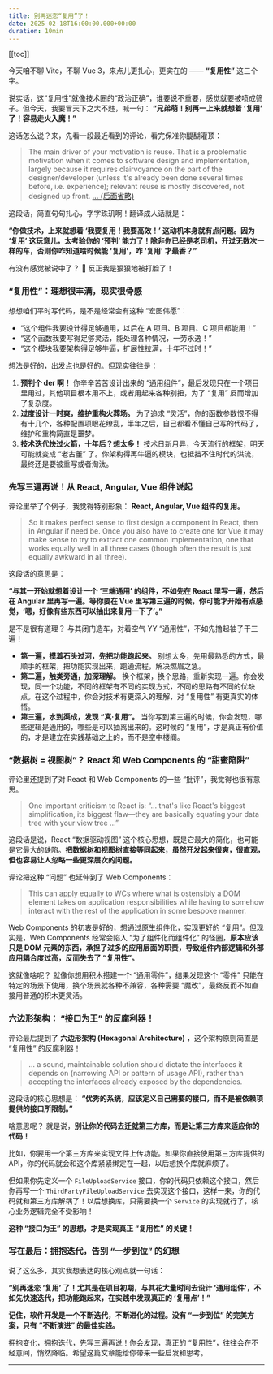 ```yaml
---
title: 别再迷恋“复用”了！
date: 2025-02-18T16:00:00.000+00:00
duration: 10min
---
```


[[toc]]

今天咱不聊 Vite，不聊 Vue 3，来点儿更扎心，更实在的 —— **“复用性”** 这三个字。

说实话，这“复用性”就像技术圈的“政治正确”，谁要说不重要，感觉就要被喷成筛子。但今天，我要冒天下之大不韪，喊一句： **“兄弟萌！别再一上来就想着 ‘复用’ 了！容易走火入魔！”**

这话怎么说？来，先看一段最近看到的评论，看完保准你醍醐灌顶：

> The main driver of your motivation is reuse.
> That is a problematic motivation when it comes to software design and implementation, largely because it requires clairvoyance on the part of the designer/developer (unless it's already been done several times before, i.e. experience); relevant reuse is mostly discovered, not designed up front.
> [... (后面省略)](https://dev.to/ryansolid/web-components-are-not-the-future-48bh#comment-2id5j)

这段话，简直句句扎心，字字珠玑啊！翻译成人话就是：

**“你做技术，上来就想着 ‘我要复用！我要高效！’ 这动机本身就有点问题。因为 ‘复用’ 这玩意儿，太考验你的 ‘预判’ 能力了！除非你已经是老司机，开过无数次一样的车，否则你咋知道啥时候能 ‘复用’，咋 ‘复用’ 才最香？”**

有没有感觉被说中了？ 🤣 反正我是狠狠地被打脸了！

### “复用性”：理想很丰满，现实很骨感

想想咱们平时写代码，是不是经常会有这种 “宏图伟愿”：

- “这个组件我要设计得足够通用，以后在 A 项目、B 项目、C 项目都能用！”
- “这个函数我要写得足够灵活，能处理各种情况，一劳永逸！”
- “这个模块我要架构得足够牛逼，扩展性拉满，十年不过时！”

想法是好的，出发点也是好的。但现实往往是：

1. **预判个 der 啊！** 你辛辛苦苦设计出来的 “通用组件”，最后发现只在一个项目里用过，其他项目根本用不上，或者用起来各种别扭，为了 “复用” 反而增加了复杂度。
2. **过度设计一时爽，维护重构火葬场。** 为了追求 “灵活”，你的函数参数恨不得有十几个，各种配置项眼花缭乱，半年之后，自己都看不懂自己写的代码了，维护和重构简直是噩梦。
3. **技术迭代快过火箭，十年后？想太多！** 技术日新月异，今天流行的框架，明天可能就变成 “老古董” 了。你架构得再牛逼的模块，也抵挡不住时代的洪流，最终还是要被重写或者淘汰。

### 先写三遍再说！从 React, Angular, Vue 组件说起

评论里举了个例子，我觉得特别形象： **React, Angular, Vue 组件的复用。**

> So it makes perfect sense to first design a component in React, then in Angular if need be. Once you also have to create one for Vue it may make sense to try to extract one common implementation, one that works equally well in all three cases (though often the result is just equally awkward in all three).

这段话的意思是：

**“与其一开始就想着设计一个 ‘三端通用’ 的组件，不如先在 React 里写一遍，然后在 Angular 里再写一遍。等你要在 Vue 里写第三遍的时候，你可能才开始有点感觉，‘嗯，好像有些东西可以抽出来复用一下了’。”**

是不是很有道理？ 与其闭门造车，对着空气 YY “通用性”，不如先撸起袖子干三遍！

- **第一遍，摸着石头过河，先把功能跑起来。** 别想太多，先用最熟悉的方式，最顺手的框架，把功能实现出来，跑通流程，解决燃眉之急。
- **第二遍，触类旁通，加深理解。** 换个框架，换个思路，重新实现一遍。你会发现，同一个功能，不同的框架有不同的实现方式，不同的思路有不同的优缺点。在这个过程中，你会对技术有更深入的理解，对 “复用性” 有更真实的体悟。
- **第三遍，水到渠成，发现 “真·复用”。** 当你写到第三遍的时候，你会发现，哪些逻辑是通用的，哪些是可以抽离出来的。这时候的 “复用”，才是真正有价值的，才是建立在实践基础之上的，而不是空中楼阁。

### “数据树 = 视图树”？ React 和 Web Components 的 “甜蜜陷阱”

评论里还提到了对 React 和 Web Components 的一些 “批评”，我觉得也很有意思。

> One important criticism to React is:
> “… that's like React's biggest simplification, its biggest flaw—they are basically equating your data tree with your view tree …”

这段话是说，React “数据驱动视图” 这个核心思想，既是它最大的简化，也可能是它最大的缺陷。**把数据树和视图树直接等同起来，虽然开发起来很爽，很直观，但也容易让人忽略一些更深层次的问题。**

评论把这种 “问题” 也延伸到了 Web Components：

> This can apply equally to WCs where what is ostensibly a DOM element takes on application responsibilities while having to somehow interact with the rest of the application in some bespoke manner.

Web Components 的初衷是好的，想通过原生组件化，实现更好的 “复用”。但现实是，Web Components 经常会陷入 “为了组件化而组件化” 的怪圈，**原本应该只是 DOM 元素的东西，承担了过多的应用层面的职责，导致组件内部逻辑和外部应用耦合度过高，反而失去了 “复用性”。**

这就像啥呢？ 就像你想用积木搭建一个 “通用零件”，结果发现这个 “零件” 只能在特定的场景下使用，换个场景就各种不兼容，各种需要 “魔改”，最终反而不如直接用普通的积木更灵活。

### 六边形架构： “接口为王” 的反腐利器！

评论最后提到了 **六边形架构 (Hexagonal Architecture)** ，这个架构原则简直是 “复用性” 的反腐利器！

> … a sound, maintainable solution should dictate the interfaces it depends on (narrowing API or pattern of usage API), rather than accepting the interfaces already exposed by the dependencies.

这段话的核心思想是： **“优秀的系统，应该定义自己需要的接口，而不是被依赖项提供的接口所限制。”**

啥意思呢？ 就是说，**别让你的代码去迁就第三方库，而是让第三方库来适应你的代码！**

比如，你要用一个第三方库来实现文件上传功能。如果你直接使用第三方库提供的 API，你的代码就会和这个库紧紧绑定在一起，以后想换个库就麻烦了。

但如果你先定义一个 `FileUploadService` 接口，你的代码只依赖这个接口，然后你再写一个 `ThirdPartyFileUploadService` 去实现这个接口，这样一来，你的代码就和第三方库解耦了！以后想换库，只需要换一个 `Service` 的实现就行了，核心业务逻辑完全不受影响！

**这种 “接口为王” 的思想，才是实现真正 “复用性” 的关键！**

### 写在最后：拥抱迭代，告别 “一步到位” 的幻想

说了这么多，其实我想表达的核心观点就一句话：

**“别再迷恋 ‘复用’ 了！尤其是在项目初期，与其花大量时间去设计 ‘通用组件’，不如先快速迭代，把功能跑起来，在实践中发现真正的 ‘复用点’！”**

**记住，软件开发是一个不断迭代，不断进化的过程。没有 “一步到位” 的完美方案，只有 “不断演进” 的最佳实践。**

拥抱变化，拥抱迭代，先写三遍再说！你会发现，真正的 “复用性”，往往会在不经意间，悄然降临。希望这篇文章能给你带来一些启发和思考。

---
